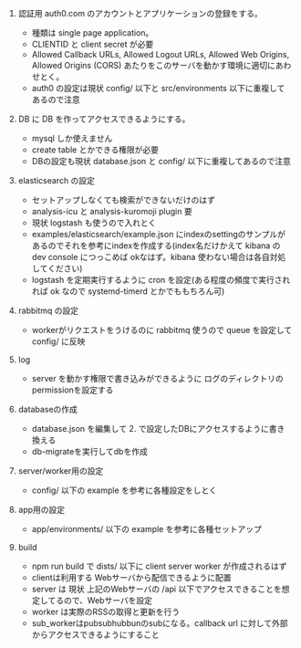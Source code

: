 1. 認証用 auth0.com のアカウントとアプリケーションの登録をする。
     * 種類は single page application。
     * CLIENTID と client secret が必要
     * Allowed Callback URLs, Allowed Logout URLs, Allowed Web Origins, Allowed Origins (CORS) あたりをこのサーバを動かす環境に適切にあわせとく。
     * auth0 の設定は現状 config/ 以下と src/environments 以下に重複してあるので注意

 2. DB に DB を作ってアクセスできるようにする。
     * mysql しか使えません
     * create table とかできる権限が必要
     * DBの設定も現状 database.json と config/ 以下に重複してあるので注意

 3. elasticsearch の設定
     * セットアップしなくても検索ができないだけのはず
     * analysis-icu と analysis-kuromoji plugin 要
     * 現状 logstash も使うので入れとく
     * examples/elasticsearch/example.json にindexのsettingのサンプルがあるのでそれを参考にindexを作成する(index名だけかえて kibana の dev console につっこめば okなはず。kibana 使わない場合は各自対処してください)
     * logstash を定期実行するように cron を設定(ある程度の頻度で実行されれば ok なので systemd-timerd とかでももちろん可)

 4. rabbitmq の設定
     * workerがリクエストをうけるのに rabbitmq 使うので queue を設定して config/ に反映

 5. log
     * server を動かす権限で書き込みができるように ログのディレクトリのpermissionを設定する

 6. databaseの作成
     * database.json を編集して 2. で設定したDBにアクセスするように書き換える
     * db-migrateを実行してdbを作成

 7. server/worker用の設定
     * config/ 以下の example を参考に各種設定をしとく

 8. app用の設定
     * app/environments/ 以下の example を参考に各種セットアップ

 9. build
     * npm run build で dists/ 以下に client server worker が作成されるはず
     * clientは利用する Webサーバから配信できるように配置
     * server は 現状 上記のWebサーバの /api 以下でアクセスできることを想定してるので、Webサーバを設定
     * worker は実際のRSSの取得と更新を行う
     * sub_workerはpubsubhubbunのsubになる。callback url に対して外部からアクセスできるようにすること
